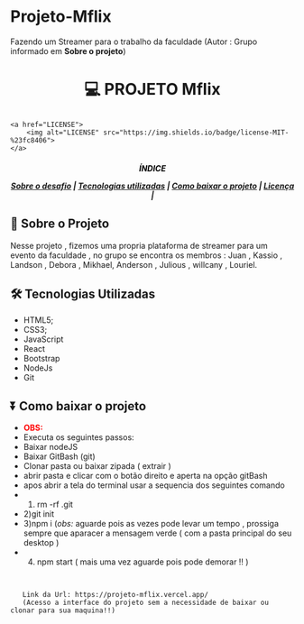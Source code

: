 # Projeto-Mflix
Fazendo um Streamer para o trabalho da faculdade (Autor : Grupo informado em **Sobre o projeto**)
<h1 align="center">

:computer: **PROJETO Mflix**

</h1>

<p align="center">
   
    <a href="LICENSE">
        <img alt="LICENSE" src="https://img.shields.io/badge/license-MIT-%23fc8406">
    </a>
</p>

<h5 align="center">
<p style="color:black">ÍNDICE</p>

[Sobre o desafio](#-Sobre-o-Projeto) | [Tecnologias utilizadas](#-Tecnologias-Utilizadas) | [Como baixar o projeto](#-Como-baixar-o-projeto) | [Licença](#-Licença) | 

</h5>

## 🚀 Sobre o Projeto
Nesse projeto , fizemos uma propria plataforma de streamer para um evento da faculdade , no grupo se encontra os  membros : Juan , Kassio , Landson , Debora , 
Mikhael, Anderson , Julious , willcany , Louriel. 


## 🛠️ Tecnologias Utilizadas

- HTML5;
- CSS3;
- JavaScript
- React 
- Bootstrap
- NodeJs
- Git

## ⏬ Como baixar o projeto
- <b style="color:red"> OBS: </b> 
- Executa os seguintes passos: 
- Baixar nodeJS
- Baixar GitBash (git)
- Clonar pasta ou baixar zipada ( extrair ) 
- abrir pasta e clicar com o botão direito e aperta na opção gitBash
- apos abrir a tela do terminal usar a sequencia dos seguintes comando 
- 1) rm -rf .git
- 2)git init 
- 3)npm i (*obs:* aguarde pois as vezes pode levar um tempo , prossiga sempre que aparacer a mensagem verde ( com a pasta principal do seu desktop )
- 4) npm start ( mais uma vez aguarde pois pode demorar !! ) 

```bash
        


```

       Link da Url: https://projeto-mflix.vercel.app/
       (Acesso a interface do projeto sem a necessidade de baixar ou clonar para sua maquina!!)

